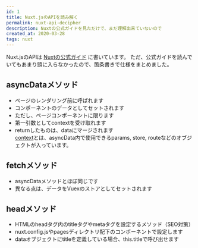 ```yaml
---
id: 1
title: Nuxt.jsのAPIを読み解く
permalink: nuxt-api-decipher
description: Nuxtの公式ガイドを見ただけで、まだ理解出来ていないので
created_at: 2020-03-28
tags: nuxt
---
```


Nuxt.jsのAPIは [Nuxtの公式ガイド](https://ja.nuxtjs.org/api) に書いています。
ただ、公式ガイドを読んでいてもあまり頭に入らなかったので、箇条書きで仕様をまとめました。

## asyncDataメソッド
- ページのレンダリング前に呼ばれます
- コンポーネントのデータとしてセットされます
- ただし、ページコンポーネントに限ります
- 第一引数としてcontextを受け取れます
- returnしたものは、dataにマージされます  
[context](https://ja.nuxtjs.org/api/context)とは、asyncData内で使用できるparams, store, routeなどのオブジェクトが入っています。

## fetchメソッド
- asyncDataメソッドとほぼ同じです
- 異なる点は、データをVuexのストアとしてセットされます

## headメソッド
- HTMLのheadタグ内のtitleタグやmetaタグを設定するメソッド（SEO対策）
- nuxt.config.jsやpagesディレクトリ配下のコンポーネントで設定します
- dataオブジェクトにtitleを定義している場合、this.titleで呼び出せます


